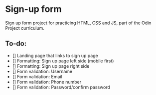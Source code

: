 # Sign-up form

Sign up form project for practicing HTML, CSS and JS, part of the Odin Project curriculum.

## To-do:
- [] Landing page that links to sign up page
- [] Formatting: Sign up page left side (mobile first)
- [] Formatting: Sign up page right side
- [] Form validation: Username
- [] Form validation: Email
- [] Form validation: Phone number
- [] Form validation: Password/confirm password

